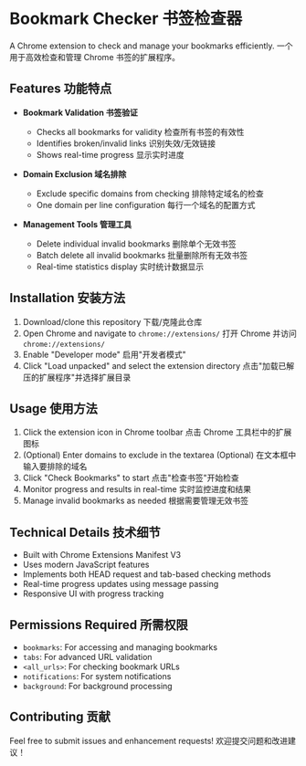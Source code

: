 # Bookmark Checker 书签检查器

A Chrome extension to check and manage your bookmarks efficiently.
一个用于高效检查和管理 Chrome 书签的扩展程序。

## Features 功能特点

- **Bookmark Validation 书签验证**
  - Checks all bookmarks for validity 检查所有书签的有效性
  - Identifies broken/invalid links 识别失效/无效链接
  - Shows real-time progress 显示实时进度

- **Domain Exclusion 域名排除**
  - Exclude specific domains from checking 排除特定域名的检查
  - One domain per line configuration 每行一个域名的配置方式

- **Management Tools 管理工具**
  - Delete individual invalid bookmarks 删除单个无效书签
  - Batch delete all invalid bookmarks 批量删除所有无效书签
  - Real-time statistics display 实时统计数据显示

## Installation 安装方法

1. Download/clone this repository 下载/克隆此仓库
2. Open Chrome and navigate to `chrome://extensions/` 打开 Chrome 并访问 `chrome://extensions/`
3. Enable "Developer mode" 启用"开发者模式"
4. Click "Load unpacked" and select the extension directory 点击"加载已解压的扩展程序"并选择扩展目录

## Usage 使用方法

1. Click the extension icon in Chrome toolbar 点击 Chrome 工具栏中的扩展图标
2. (Optional) Enter domains to exclude in the textarea (Optional) 在文本框中输入要排除的域名
3. Click "Check Bookmarks" to start 点击"检查书签"开始检查
4. Monitor progress and results in real-time 实时监控进度和结果
5. Manage invalid bookmarks as needed 根据需要管理无效书签

## Technical Details 技术细节

- Built with Chrome Extensions Manifest V3
- Uses modern JavaScript features
- Implements both HEAD request and tab-based checking methods
- Real-time progress updates using message passing
- Responsive UI with progress tracking

## Permissions Required 所需权限

- `bookmarks`: For accessing and managing bookmarks
- `tabs`: For advanced URL validation
- `<all_urls>`: For checking bookmark URLs
- `notifications`: For system notifications
- `background`: For background processing

## Contributing 贡献

Feel free to submit issues and enhancement requests!
欢迎提交问题和改进建议！

